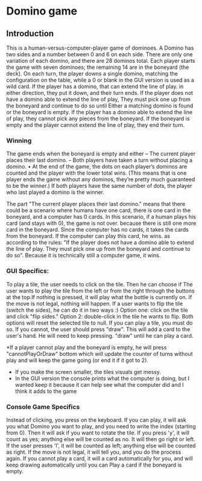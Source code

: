 # Domino game

##  Introduction 
This is a human-versus-computer-player game of dominoes.
A Domino has two sides and a number between 0 and 6 on each side. There are only
one variation of each domino, and there are 28 dominos total.
Each player starts the game with seven dominoes; the remaining 14 are in the
boneyard (the deck).
On each turn, the player downs a single domino, matching
the configuration on the table, while a 0 or blank in the GUI version is used as
a wild card. If the player has a domino, that can extend the line of play.
in either direction, they put it down, and their turn ends.
If the player does not have a domino able to extend the line of play,
They must pick one up from the boneyard and continue to do so until
Either a matching domino is found or the boneyard is empty.
If the player has a domino able to extend the line of play, they cannot pick
any pieces from the boneyard.
If the boneyard is empty and the player cannot extend the line of play, they
end their turn.

### Winning 
The game ends when the boneyard is empty and either
– The current player places their last domino.
– Both players have taken a turn without placing a domino.
• At the end of the game, the dots on each player’s dominos are counted and 
the player with the lower total wins. (This means that is one player ends the 
game without any dominos, they’re pretty much guaranteed to be the winner.)
If both players have the same number of dots, the player who last played a 
domino is the winner.

The part "The current player places their last domino." means that there could
be a scenario where humans have one card, there is one card in the boneyard, and
a computer has 0 cards.
In this scenario, if a human plays his card (and stays with 0), the game is not 
over. because there is still one more card in the boneyard. Since the computer
has no cards, it takes the cards from the boneyard. If the computer can play
this card, he wins. as according to the rules: "If the player does not have a 
domino able to extend the line of play. They must pick one up from the boneyard
and continue to do so". 
Because it is technically still a computer game, it wins.


### GUI Specifics:
To play a tile, the user needs to click on the tile. Then he can choose if
The user wants to play the tile from the left or from the right through the
buttons at the top.If nothing is pressed, it will play what the bottle is 
currently on. If the move is not legal, nothing will happen. 
If a user wants to flip the tile (switch the sides), he can do it in two ways :)
Option one: click on the tile and click "flip sides." Option 2: double-click in
the tile he wants to flip. Both options will reset the selected tile to null.
If you can play a tile, you must do so. If you cannot, the user should press
"draw". This will add a card to the user's hand. He will need to keep pressing.
"draw" until he can play a card.

*If a player cannot play and the boneyard is empty, he will press 
"cannotPlayOrDraw" bottom which will update the counter of turns without play
and will keep the game going (or end it if it got to 2).

* If you make the screen smaller, the tiles visuals get messy.
* In the GUI version the console prints what the computer is doing, but I wanted
keep it because it can help see what the computer did and I think it adds to 
the game


### Console Game Specifics
Instead of clicking, you press on the keyboard. If you can play, it will ask you
what Domino you want to play, and you need to write the index (starting from 0).
Then it will ask if you want to rotate the tile.
If you press 'y', it will count as yes; anything else will be counted as no.
It will then go right or left. If the user presses 'l', it will be counted as
left; anything else will be counted as right. 
If the move is not legal, it will tell you, and you do the process again. 
If you cannot play a card, it will a card automatically for you, and will 
keep drawing automatically until you can Play a card if the boneyard is empty.